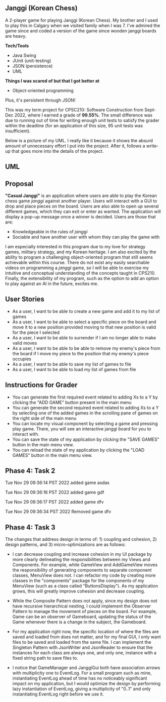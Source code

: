 ## Janggi (Korean Chess) 

A 2-player game for playing Janggi (Korean Chess). My brother and I used to play this in Calgary when we
visited family when I was 7. I've admired the game since and coded a version of the game since 
wooden janggi boards are heavy.

**Tech/Tools**
- Java Swing 
- JUnit (unit-testing)
- JSON (persistence)
- UML

**Things I was scared of but that I got better at**
- Object-oriented programming

Plus, it's persistent through JSON!

This was my term project for CPSC210: Software Construction from Sept-Dec 2022, where I earned a grade of **99.55%**. The small difference 
was due to running out of time for writing enough unit tests to satisfy the grader within the deadline (for an application 
of this size, 95 unit tests was insufficient).

Below is a picture of my UML. I really like it because it shows the absurd amount of unnecessary effort I put into
the project. After it, follows a write-up that goes more into the details of the project.

## UML

## Proposal 

**"Casual Janggi"** is an application where users are
able to play the Korean chess game *janggi* against 
another player. Users will interact with a 
GUI to drop and place pieces on the board. Users are also
able to open up several different games, which they can exit 
or enter as wanted. The
application will display a pop-up message 
once a winner is decided. Users are those that are:

- Knowledgeable in the rules of 
*janggi*
- Sociable and have another user with whom they 
can play the game with

I am especially interested in this program due 
to my love for strategy games, military 
strategy, and my Korean heritage. I am also
excited by the ability to program a challenging
object-oriented program that still seems achievable
within this course. There do not exist 
any easily searchable videos on programming
a *janggi* game, so I will be able to 
exercise my intuitive and conceptual understanding 
of the concepts taught in CPS210. Finally, the 
extensibility of my program, such
as the option to add an option to play
against an AI in the future, excites me. 

## User Stories

- As a user, I want to be able to create a new 
game and add it to my list of games 
- As a user, I want to be able to select a specific
piece on the board and move it to a new position
provided moving to that new position is valid for the
piece I selected
- As a user, I want to be able to surrender
if I am no longer able to make valid moves 
- As a user, I want to be able to be able to remove
my enemy's piece from the board if I move my piece
to the position that my enemy's piece occupies
- As a user, I want to be able to save my list of games 
to file
- As a user, I want to be able to load my list of games 
from file

## Instructions for Grader

- You can generate the first required event related to adding Xs to a Y by clicking 
the "ADD GAME" button present in the main menu
- You can generate the second required event related to adding Xs to a Y by selecting one of the 
added games in the scrolling pane of games on the right side of the main menu
- You can locate my visual component by selecting a game and pressing play game. There, 
you will see an interactive janggi board for you to interact with.
- You can save the state of my application by clicking the "SAVE GAMES" button in the 
main menu view.
- You can reload the state of my application by clicking the "LOAD GAMES" button in the 
main menu view.

## Phase 4: Task 2
 
Tue Nov 29 09:36:14 PST 2022
added game asdas

Tue Nov 29 09:36:16 PST 2022
added game gdf

Tue Nov 29 09:36:17 PST 2022
added game dfv

Tue Nov 29 09:36:34 PST 2022
Removed game dfv

## Phase 4: Task 3 

The changes that address design in terms of: 1) coupling and 
cohesion, 2) design patterns, and 3) micro-optimizations are as follows: 

- I can decrease coupling and increase cohesion in my UI package by more
clearly delineating the responsibilities between my Views and Components. 
For example, while GameView and AddGameView moves the responsibility of
generating components to separate component classes, MenuView does not.
I can refactor my code by creating more classes in the "components" package
for the components of my MenuView (such as a class called "ButtonsDisplay"). 
As my application grows, this will greatly improve cohesion and decrease coupling. 
 
- While the Composite Pattern does not apply, since my design does not have 
recursive hierarchical nesting, I could implement the Observer Pattern
to manage the movement of pieces on the board. For example, Game can be 
an observer of Gameboard, updating the status of the Game whenever there
is a change in the subject, the Gameboard.
 
- For my application right now, 
the specific location of where the files are saved and loaded from does not matter, 
and for my final GUI, I only want files to be saved and loaded from the 
same file. I can implement the Singleton Pattern with JsonWriter and 
JsonReader to ensure that the instances for each class are always one, and only one, instance with a fixed string path to save files to.
 
- I notice that GameManager and JanggiGui both have association arrows 
with multiplicity one to EventLog. For a small program such as mine, 
instantiating EventLog ahead of time has no noticeably significant 
impact on my application, but I would optimize the design by performing 
lazy instantiation of EventLog, giving a multiplicity of "0..1" and only 
instantiating EventLog right before we use it.
 





